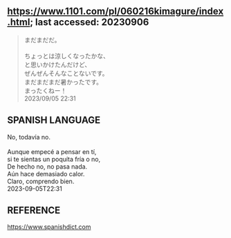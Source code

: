 ## https://www.1101.com/pl/060216kimagure/index.html; last accessed: 20230906

> まだまだだ。<br/>
> <br/>
> ちょっとは涼しくなったかな、<br/>
> と思いかけたんだけど、<br/>
> ぜんぜんそんなことないです。<br/>
> まだまだまだ暑かったです。<br/>
> まったくねー！<br/>
> 2023/09/05 22:31 

## SPANISH LANGUAGE

No, todavía no.<br/>
<br/>
Aunque empecé a pensar en tí, <br/>
si te sientas un poquíta fría o no,<br/>
De hecho no, no pasa nada.<br/>
Aún hace demasiado calor.<br/>
Claro, comprendo bien.<br/>
2023-09-05T22:31

## REFERENCE

https://www.spanishdict.com
